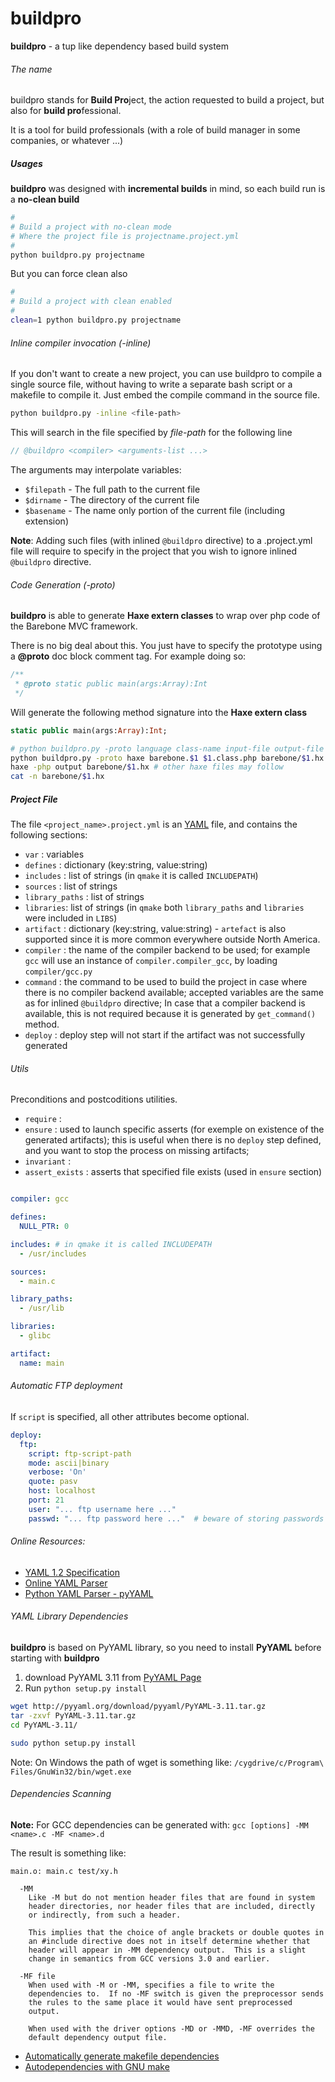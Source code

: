 # buildpro
**buildpro** - a tup like dependency based build system

###### The name

buildpro stands for **Build Pro**ject, the action requested to build a project, but also for **build pro**fessional. 

It is a tool for build professionals (with a role of build manager in some companies, or whatever ...)

##### Usages

**buildpro** was designed with **incremental builds** in mind, so each build run is a **no-clean build**

```bash
#
# Build a project with no-clean mode
# Where the project file is projectname.project.yml
#
python buildpro.py projectname
```

But you can force clean also

```bash
#
# Build a project with clean enabled
#
clean=1 python buildpro.py projectname
```
###### Inline compiler invocation (-inline)

If you don't want to create a new project, you can use buildpro to compile a single source file, without having to write a separate bash script or a makefile to compile it. Just embed the compile command in the source file.

```bash
python buildpro.py -inline <file-path>
```

This will search in the file specified by *file-path*
for the following line

```cpp
// @buildpro <compiler> <arguments-list ...>
```

The arguments may interpolate variables:

* `$filepath` - The full path to the current file
* `$dirname` - The directory of the current file
* `$basename` - The name only portion of the current file (including extension)

**Note**: Adding such files (with inlined `@buildpro` directive) to a .project.yml file will require to specify in the project that you wish to ignore inlined `@buildpro` directive.

###### Code Generation (-proto)

**buildpro** is able to generate **Haxe extern classes** to wrap over php code of the Barebone MVC framework.

There is no big deal about this. You just have to specify the prototype using a **@proto** doc block comment tag.
For example doing so:

```php
/**
 * @proto static public main(args:Array):Int
 */
```

Will generate the following method signature into the **Haxe extern class** 

```haxe
static public main(args:Array):Int;
```


```bash
# python buildpro.py -proto language class-name input-file output-file
python buildpro.py -proto haxe barebone.$1 $1.class.php barebone/$1.hx
haxe -php output barebone/$1.hx # other haxe files may follow
cat -n barebone/$1.hx
```

##### Project File

The file `<project_name>.project.yml` is an [YAML](http://www.yaml.org/spec/1.2/spec.html) file, and contains the following sections:

* `var` : variables
* `defines` : dictionary (key:string, value:string)
* `includes` : list of strings (in `qmake` it is called `INCLUDEPATH`)
* `sources` : list of strings
* `library_paths` : list of strings
* `libraries`: list of strings (in `qmake` both `library_paths` and `libraries` were included in `LIBS`)
* `artifact` : dictionary (key:string, value:string) - `artefact` is also supported since it is more common everywhere outside North America.
* `compiler` : the name of the compiler backend to be used; for example `gcc` will use an instance of `compiler.compiler_gcc`, by loading `compiler/gcc.py`
* `command` : the command to be used to build the project in case where there is no compiler backend available; accepted variables are the same as for inlined `@buildpro` directive; In case that a compiler backend is available, this is not required because it is generated by `get_command()` method.
* `deploy` : deploy step will not start if the artifact was not successfully generated

###### Utils

Preconditions and postcoditions utilities.

* `require` :
* `ensure` : used to launch specific asserts (for exemple on existence of the generated artifacts); this is useful when there is no `deploy` step defined, and you want to stop the process on missing artifacts;
* `invariant` :
* `assert_exists` : asserts that specified file exists (used in `ensure` section)

```yaml

compiler: gcc

defines:
  NULL_PTR: 0

includes: # in qmake it is called INCLUDEPATH
  - /usr/includes

sources:
  - main.c

library_paths:
  - /usr/lib

libraries:
  - glibc

artifact:
  name: main

```

###### Automatic FTP deployment


If `script` is specified, all other attributes become optional.

```yaml
deploy:
  ftp:
    script: ftp-script-path
    mode: ascii|binary
    verbose: 'On'
    quote: pasv
    host: localhost
    port: 21
    user: "... ftp username here ..."
    passwd: "... ftp password here ..."  # beware of storing passwords
```

###### Online Resources:

* [YAML 1.2 Specification](http://www.yaml.org/spec/1.2/spec.html)
* [Online YAML Parser](http://yaml-online-parser.appspot.com/)
* [Python YAML Parser - pyYAML](http://pyyaml.org/wiki/PyYAMLDocumentation)

###### YAML Library Dependencies

**buildpro** is based on PyYAML library, so you need to install **PyYAML** before starting with **buildpro**

1. download PyYAML 3.11 from [PyYAML Page](http://pyyaml.org/wiki/PyYAML)
2. Run `python setup.py install`

```bash
wget http://pyyaml.org/download/pyyaml/PyYAML-3.11.tar.gz
tar -zxvf PyYAML-3.11.tar.gz
cd PyYAML-3.11/

sudo python setup.py install
```

Note: On Windows the path of wget is something like:  `/cygdrive/c/Program\ Files/GnuWin32/bin/wget.exe`

###### Dependencies Scanning

**Note:** For GCC dependencies can be generated with: ` gcc [options] -MM <name>.c -MF <name>.d  `

The result is something like:

```
main.o: main.c test/xy.h
```


```
  -MM 
    Like -M but do not mention header files that are found in system
    header directories, nor header files that are included, directly
    or indirectly, from such a header.

    This implies that the choice of angle brackets or double quotes in
    an #include directive does not in itself determine whether that
    header will appear in -MM dependency output.  This is a slight
    change in semantics from GCC versions 3.0 and earlier.

  -MF file
    When used with -M or -MM, specifies a file to write the
    dependencies to.  If no -MF switch is given the preprocessor sends
    the rules to the same place it would have sent preprocessed
    output.

    When used with the driver options -MD or -MMD, -MF overrides the
    default dependency output file.

```
* [Automatically generate makefile dependencies](http://www.microhowto.info/howto/automatically_generate_makefile_dependencies.html)
* [Autodependencies with GNU make](http://scottmcpeak.com/autodepend/autodepend.html)
